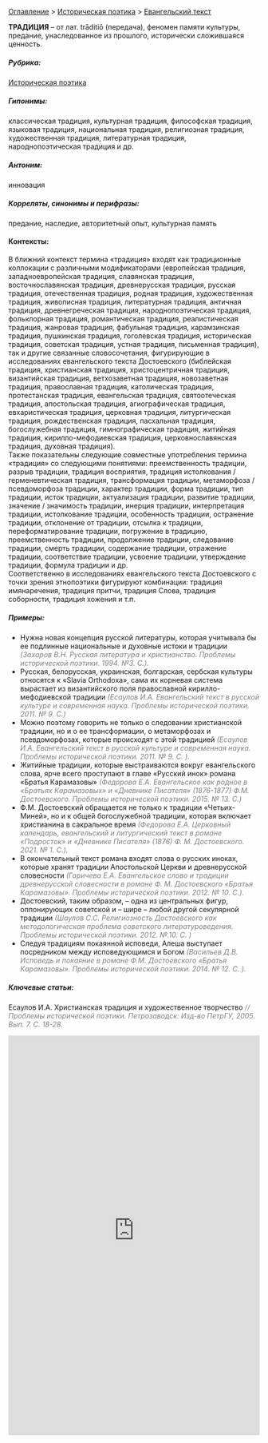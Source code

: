 <style>
st { color: Gray;
  font-style: italic;}
</style>

[Оглавление](https://thesaurus-dostoevsky.github.io/Thesaurus/) > [Историческая поэтика](histpoe.md) > [Евангельский текст](традиция.md) 

**ТРАДИЦИЯ** – от лат. trāditiō (передача), феномен памяти культуры,  предание,  унаследованное  из прошлого, исторически сложившаяся ценность.

##### Рубрика:
[Историческая поэтика](histpoe.md)
##### Гипонимы:
классическая традиция, культурная традиция, философская традиция, языковая традиция, национальная традиция, религиозная традиция, художественная традиция, литературная традиция, народнопоэтическая традиция и др.
##### Антоним:
инновация
##### Корреляты, синонимы и перифразы:
предание, наследие, авторитетный опыт, культурная память

#### Контексты:
В ближний контекст термина «традиция» входят как традиционные коллокации с различными модификаторами (европейская традиция, западноевропейская традиция, славянская традиция, восточнославянская традиция, древнерусская традиция, русская традиция, отечественная традиция, родная традиция, художественная традиция, живописная традиция, литературная традиция, античная традиция, древнегреческая традиция, народнопоэтическая традиция, фольклорная традиция, романтическая традиция, реалистическая традиция, жанровая традиция, фабульная традиция, карамзинская традиция, пушкинская традиция, гоголевская традиция, историческая традиция,  советская традиция, устная традиция, письменная традиция), так и  другие связанные словосочетания, фигурирующие в исследованиях евангельского текста Достоевского (библейская традиция, христианская традиция,  христоцентричная традиция, византийская традиция, ветхозаветная традиция,  новозаветная традиция, православная традиция, католическая традиция, протестанская традиция, евангельская традиция, святоотеческая традиция, апостольская традиция, агиографическая традиция, евхаристическая традиция, церковная традиция, литургическая традиция, рождественская традиция, пасхальная традиция, богослужебная традиция, гимнографическая традиция,  житийная традиция, кирилло-мефодиевская традиция, церковнославянская традиция, духовная традиция).  
Также  показательны следующие совместные употребления термина «традиция» со следующими  понятиями: преемственность традиции, разрыв традиции, традиция восприятия, традиция истолкования / герменевтическая традиция,   трансформация традиции,  метаморфоза / псевдоморфоза традиции, характер традиции,  форма традиции, тип традиции, исток традиции, актуализация традиции, развитие традиции,  значение / значимость традиции, инерция традиции,  интерпретация традиции, истолкование традиции,  особенность традиции,  остранение традиции, отклонение от традиции, отсылка к традиции, переформатирование традиции, погружение в традицию, преемственность традиции, продолжение традиции, следование традиции, смерть традиции, содержание традиции, отражение традиции, соответствие традиции, усвоение традиции, утверждение традиции, формула традиции и др.  
Соответственно в исследованиях евангельского текста Достоевского с точки зрения этнопоэтики фигурируют комбинации: традиция имянаречения, традиция притчи, традиция Слова, традиция соборности, традиция хожения и т.п.

##### Примеры:
* Нужна новая концепция русской литературы, которая учитывала бы ее 
подлинные национальные и духовные истоки и традиции <st>(Захаров В.Н. Русская литература и христианство. Проблемы исторической поэтики. 1994. №3. С.).</st>
* Русская, белорусская, украинская, болгарская, сербская культуры 
относятся к «Slavia Orthodoxa», сама их корневая система вырастает из византийского поля православной кирилло-мефодиевской традиции <st>(Есаулов И.А. Евангельский текст в русской культуре и современная наука. Проблемы исторической поэтики. 2011. № 9. С.)</st>
* Можно поэтому говорить не только о следовании христианской 
традиции, но и о ее трансформации, о метаморфозах и псевдоморфозах, которые происходят с этой традицией <st>(Есаулов И.А. Евангельский текст в русской культуре и современная наука. Проблемы исторической поэтики. 2011. № 9. С. ).</st>
*  Житийные традиции, которые выстраиваются вокруг евангельского 
слова, ярче всего проступают в главе «Русский инок» романа «Братья Карамазовы» <st>(Федорова Е.А. Евангельское как родное в «Братьях Карамазовых» и «Дневнике Писателя» (1876-1877) Ф.М. Достоевского. Проблемы исторической поэтики. 2015. № 13. С.)</st>
*  Ф.М. Достоевский обращается не только к традиции «Четьих-Миней», 
но и к общей богослужебной традиции, которая включает христианина в сакральное время <st>(Федорова Е.А. Церковный календарь, евангельский и литургический текст в романе «Подросток» и «Дневнике Писателя» (1876) Ф. М. Достоевского. 2021. № 1. С.).</st>
* В окончательный текст романа входят слова о русских иноках, которые 
хранят традиции Апостольской Церкви и древнерусской словесности <st>(Гаричева Е.А. Евангельское слово и традиции древнерусской словесности в романе Ф. М. Достоевского «Братья Карамазовы». Проблемы исторической поэтики. 2012. № 10. С.).</st>
* Достоевский, таким образом, – одна из центральных фигур, 
оппонирующих советской и – шире – любой другой секулярной традиции  <st>(Шаулов С.С. Религиозность Достоевского как методологическая проблема советского литературоведения. Проблемы исторической поэтики. 2012. №.10. С.  )</st>
* Следуя традициям покаянной исповеди, Алеша выступает посредником
между исповедующимся и Богом <st>(Васильев Д.В. Исповедь и покаяние в романе Ф.М. Достоевского «Братья Карамазовы». Проблемы исторической поэтики. 2014. № 12. С. ).</st>


##### Ключевые статьи:
Есаулов И.А. Христианская традиция и художественное творчество <st>// Проблемы исторической поэтики. Петрозаводск: Изд-во ПетрГУ, 2005. Вып. 7. С. 18-28.</st>

<iframe src="https://thesaurus-dostoevsky.github.io/nk/традиция.html" style="border:0px;width:100%;height:800px" allowfullscreen="true" webkitallowfullscreen="true" mozallowfullscreen="true">
